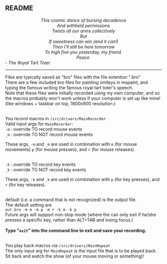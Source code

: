 README
-------
<DIV ALIGN = CENTER><i>
This cosmic dance of bursing decadence<br>
And withheld permissions<br>
Twists all our arms collectively<br>
But<br>
If sweetness can win (and it can!)<br>
Then I'll still be here tomorrow<br>
To high five you yesterday, my friend.<br>
Peace.
</i></DIV>
<i> - The Royal Tart Toter </i><br>

--------------------------
Files are typically saved as "bro" files with the file extention ".bro"<br>
There are a few included bro files for painting smileys in mspaint, and typing the famous writing the famous royal tart toter's speech.<br>
Note that these files were initially recorded using my own computer, and so the macros probably won't work unless if your computer is set up like mine! (like windows + taskbar on top, 1600x900 resolution.)<br><br>

You record macros in <code>/src/drivers/MainRecorder</code><br>
Valid input args for <code>MainRecorder</code>:<br>
<code>-m</code> : override TO record mouse events <br>
<code>_m</code> : override TO NOT record mouse events<br>
<p>These args, <code>-m</code> and <code>_m</code> are used in combination with <code>m</code> (for mouse movements) <code>p</code> (for mouse presses), and <code>r</code> (for mouse releases).</p>
<br>
<code>-k</code> : override TO record key events <br>
<code>_k</code> : override TO NOT record key events<br>
<p>These args, <code>-k</code> and <code>_k</code> are used in combination with <code>p</code> (for key presses), and <code>r</code> (for key releases).</p>
<br>
default (i.e. a command that is not recognized) is the output file.<br>
The default setting are<br>
<code>out.bro -m m -m p -m r -k m -k p</code><br>
Future args will support non-stop mode (where the can only exit if he/she presses a specific key, rather than ALT+TAB and losing focus.)<br><br>
<b>Type "<code>exit</code>" into the command line to exit and save your recording.</b>
<br><br>

You play back macros via <code>/src/drivers/MainRepeat</code><br>
The only input arg for <code>MainRepeat</code> is the input file that is to be played back. Sit back and watch the show (of your mouse moving or something)!<br>
